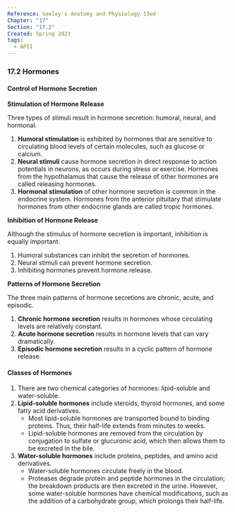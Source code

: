 ```yaml
---
Reference: Seeley's Anatomy and Physiology 13ed
Chapter: "17"
Section: "17.2"
Created: Spring 2023
tags:
  - APII
---
```

### 17.2 Hormones

#### Control of Hormone Secretion

**Stimulation of Hormone Release**

Three types of stimuli result in hormone secretion: humoral, neural, and hormonal.
1. **Humoral stimulation** is exhibited by hormones that are sensitive to circulating blood levels of certain molecules, such as glucose or calcium.
2. **Neural stimuli** cause hormone secretion in direct response to action potentials in neurons, as occurs during stress or exercise. Hormones from the hypothalamus that cause the release of other hormones are called releasing hormones.
3. **Hormonal stimulation** of other hormone secretion is common in the endocrine system. Hormones from the anterior pituitary that stimulate hormones from other endocrine glands are called tropic hormones.

**Inhibition of Hormone Release**

Although the stimulus of hormone secretion is important, inhibition is equally important.
1. Humoral substances can inhibit the secretion of hormones.
2. Neural stimuli can prevent hormone secretion.
3. Inhibiting hormones prevent hormone release.

**Patterns of Hormone Secretion**

The three main patterns of hormone secretions are chronic, acute, and episodic.
1. **Chronic hormone secretion** results in hormones whose circulating levels are relatively constant.
2. **Acute hormone secretion** results in hormone levels that can vary dramatically.
3. **Episodic hormone secretion** results in a cyclic pattern of hormone release.

#### Classes of Hormones

1. There are two chemical categories of hormones: lipid-soluble and water-soluble.
2. **Lipid-soluble hormones** include steroids, thyroid hormones, and some fatty acid derivatives.
   - Most lipid-soluble hormones are transported bound to binding proteins. Thus, their half-life extends from minutes to weeks.
   - Lipid-soluble hormones are removed from the circulation by conjugation to sulfate or glucuronic acid, which then allows them to be excreted in the bile.
3. **Water-soluble hormones** include proteins, peptides, and amino acid derivatives.
   - Water-soluble hormones circulate freely in the blood.
   - Proteases degrade protein and peptide hormones in the circulation; the breakdown products are then excreted in the urine. However, some water-soluble hormones have chemical modifications, such as the addition of a carbohydrate group, which prolongs their half-life.
